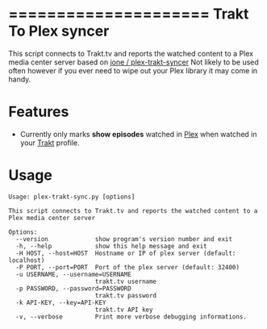 =====================
 Trakt To Plex syncer
=====================

This script connects to Trakt.tv and reports the watched content to a Plex media center server based on [jone / plex-trakt-syncer](https://github.com/jone/plex-trakt-syncer)
Not likely to be used often however if you ever need to wipe out your Plex library it may come in handy.

Features
========

- Currently only marks **show episodes** watched in [Plex](http://www.plexapp.com/) when watched in your [Trakt](http://trakt.tv) profile.


Usage
=====

    Usage: plex-trakt-sync.py [options]

    This script connects to Trakt.tv and reports the watched content to a Plex media center server

    Options:
      --version             show program's version number and exit
      -h, --help            show this help message and exit
      -H HOST, --host=HOST  Hostname or IP of plex server (default: localhost)
      -P PORT, --port=PORT  Port of the plex server (default: 32400)
      -u USERNAME, --username=USERNAME
                            trakt.tv username
      -p PASSWORD, --password=PASSWORD
                            trakt.tv password
      -k API-KEY, --key=API-KEY
                            trakt.tv API key
      -v, --verbose         Print more verbose debugging informations.

